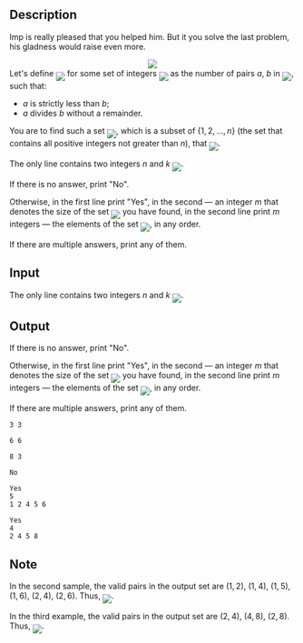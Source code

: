 ## Description

<div><p>Imp is really pleased that you helped him. But it you solve the last problem, his gladness would raise even more.</p><center> <img class="tex-graphics" src="file://5mxBE718.png" style="max-width: 100.0%;max-height: 100.0%;"> </center> Let's define <img align="middle" class="tex-formula" src="file://XtsvkGsM.png" style="max-width: 100.0%;max-height: 100.0%;"> for some set of integers <img align="middle" class="tex-formula" src="file://109v2tLr.png" style="max-width: 100.0%;max-height: 100.0%;"> as the number of pairs <span class="tex-span"><i>a</i></span>, <span class="tex-span"><i>b</i></span> in <img align="middle" class="tex-formula" src="file://gdWRsDpx.png" style="max-width: 100.0%;max-height: 100.0%;">, such that:<ul> <li> <span class="tex-span"><i>a</i></span> is <span class="tex-font-style-bf">strictly less</span> than <span class="tex-span"><i>b</i></span>; </li><li> <span class="tex-span"><i>a</i></span> <span class="tex-font-style-bf">divides</span> <span class="tex-span"><i>b</i></span> without a remainder. </li></ul><p>You are to find such a set <img align="middle" class="tex-formula" src="file://Pd5VZ0Oe.png" style="max-width: 100.0%;max-height: 100.0%;">, which is a subset of <span class="tex-span">{1, 2, ..., <i>n</i>}</span> (the set that contains all positive integers not greater than <span class="tex-span"><i>n</i></span>), that <img align="middle" class="tex-formula" src="file://VaZcn2oq.png" style="max-width: 100.0%;max-height: 100.0%;">. </p></div><div class="input-specification"><p>The only line contains two integers <span class="tex-span"><i>n</i></span> and <span class="tex-span"><i>k</i></span> <img align="middle" class="tex-formula" src="file://NifqFqor.png" style="max-width: 100.0%;max-height: 100.0%;">.</p></div><div class="output-specification"><p>If there is no answer, print "<span class="tex-font-style-tt">No</span>".</p><p>Otherwise, in the first line print "<span class="tex-font-style-tt">Yes</span>", in the second&nbsp;— an integer <span class="tex-span"><i>m</i></span> that denotes the size of the set <img align="middle" class="tex-formula" src="file://x2kdl2uH.png" style="max-width: 100.0%;max-height: 100.0%;"> you have found, in the second line print <span class="tex-span"><i>m</i></span> integers&nbsp;— the elements of the set <img align="middle" class="tex-formula" src="file://VsZ0Lrgy.png" style="max-width: 100.0%;max-height: 100.0%;">, in any order.</p><p>If there are multiple answers, print any of them.</p></div>

## Input

<p>The only line contains two integers <span class="tex-span"><i>n</i></span> and <span class="tex-span"><i>k</i></span> <img align="middle" class="tex-formula" src="file://NifqFqor.png" style="max-width: 100.0%;max-height: 100.0%;">.</p>

## Output

<p>If there is no answer, print "<span class="tex-font-style-tt">No</span>".</p><p>Otherwise, in the first line print "<span class="tex-font-style-tt">Yes</span>", in the second&nbsp;— an integer <span class="tex-span"><i>m</i></span> that denotes the size of the set <img align="middle" class="tex-formula" src="file://x2kdl2uH.png" style="max-width: 100.0%;max-height: 100.0%;"> you have found, in the second line print <span class="tex-span"><i>m</i></span> integers&nbsp;— the elements of the set <img align="middle" class="tex-formula" src="file://VsZ0Lrgy.png" style="max-width: 100.0%;max-height: 100.0%;">, in any order.</p><p>If there are multiple answers, print any of them.</p>





```input1
3 3

```




```input2
6 6

```




```input3
8 3

```




```output1
No

```




```output2
Yes
5
1 2 4 5 6
```




```output3
Yes
4
2 4 5 8

```



## Note

<p>In the second sample, the valid pairs in the output set are <span class="tex-span">(1, 2)</span>, <span class="tex-span">(1, 4)</span>, <span class="tex-span">(1, 5)</span>, <span class="tex-span">(1, 6)</span>, <span class="tex-span">(2, 4)</span>, <span class="tex-span">(2, 6)</span>. Thus, <img align="middle" class="tex-formula" src="file://toBfuEBS.png" style="max-width: 100.0%;max-height: 100.0%;">.</p><p>In the third example, the valid pairs in the output set are <span class="tex-span">(2, 4)</span>, <span class="tex-span">(4, 8)</span>, <span class="tex-span">(2, 8)</span>. Thus, <img align="middle" class="tex-formula" src="file://ZiUOld9M.png" style="max-width: 100.0%;max-height: 100.0%;">.</p>
